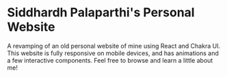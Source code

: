 # Siddhardh Palaparthi's Personal Website

A revamping of an old personal website of mine using React and Chakra UI. This website is fully responsive on mobile devices, and has animations and a few interactive components. Feel free to browse and learn a little about me!
